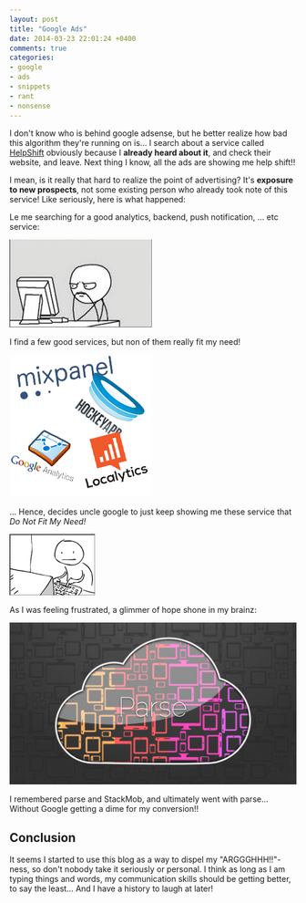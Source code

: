 ```yaml
---
layout: post
title: "Google Ads"
date: 2014-03-23 22:01:24 +0400
comments: true
categories: 
- google
- ads
- snippets
- rant
- nonsense
---
```


I don't know who is behind google adsense, but he better realize how bad this algorithm they're running on is... I search about a service called [HelpShift](https://www.helpshift.com/) obviously because I __already heard about it__, and check their website, and leave. Next thing I know, all the ads are showing me help shift!!

I mean, is it really that hard to realize the point of advertising? It's __exposure to new prospects__, not some existing person who already took note of this service! Like seriously, here is what happened:

Le me searching for a good analytics, backend, push notification, ... etc service:

![image](/images/rapid.jpg)

I find a few good services, but non of them really fit my need!

![image](/images/analytics-services.png)

... Hence, decides uncle google to just keep showing me these service that _Do Not Fit My Need!_

![image](/images/0044.gif)

As I was feeling frustrated, a glimmer of hope shone in my brainz:

![image](/images/Parse_Cloud.png)

I remembered parse and StackMob, and ultimately went with parse... Without Google getting a dime for my conversion!!

## Conclusion

It seems I started to use this blog as a way to dispel my "ARGGGHHH!!"-ness, so don't nobody take it seriously or personal. I think as long as I am typing things and words, my communication skills should be getting better, to say the least... And I have a history to laugh at later!
